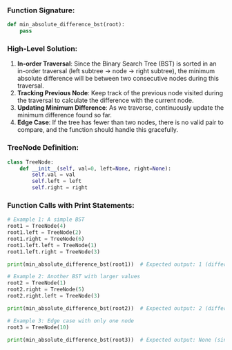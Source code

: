 ### Function Signature:
```python
def min_absolute_difference_bst(root):
    pass
```

### High-Level Solution:
1. **In-order Traversal**: Since the Binary Search Tree (BST) is sorted in an in-order traversal (left subtree -> node -> right subtree), the minimum absolute difference will be between two consecutive nodes during this traversal.
2. **Tracking Previous Node**: Keep track of the previous node visited during the traversal to calculate the difference with the current node.
3. **Updating Minimum Difference**: As we traverse, continuously update the minimum difference found so far.
4. **Edge Case**: If the tree has fewer than two nodes, there is no valid pair to compare, and the function should handle this gracefully.

### TreeNode Definition:

```python
class TreeNode:
    def __init__(self, val=0, left=None, right=None):
        self.val = val
        self.left = left
        self.right = right
```

### Function Calls with Print Statements:

```python
# Example 1: A simple BST
root1 = TreeNode(4)
root1.left = TreeNode(2)
root1.right = TreeNode(6)
root1.left.left = TreeNode(1)
root1.left.right = TreeNode(3)

print(min_absolute_difference_bst(root1))  # Expected output: 1 (difference between 2 and 3)

# Example 2: Another BST with larger values
root2 = TreeNode(1)
root2.right = TreeNode(5)
root2.right.left = TreeNode(3)

print(min_absolute_difference_bst(root2))  # Expected output: 2 (difference between 3 and 5)

# Example 3: Edge case with only one node
root3 = TreeNode(10)

print(min_absolute_difference_bst(root3))  # Expected output: None (since no valid pair exists)
```